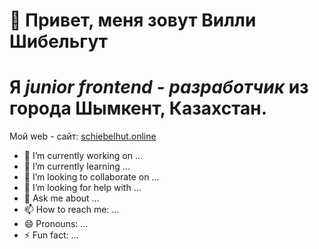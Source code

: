 # 👋 Привет, меня зовут **Вилли Шибельгут**
# Я *junior frontend - разработчик* из города Шымкент, Казахстан.

Мой web - сайт: [schiebelhut.online](https://schiebelhut.online/)

- 🔭 I’m currently working on ...
- 🌱 I’m currently learning ...
- 👯 I’m looking to collaborate on ...
- 🤔 I’m looking for help with ...
- 💬 Ask me about ...
- 📫 How to reach me: ...
- 😄 Pronouns: ...
- ⚡ Fun fact: ...

